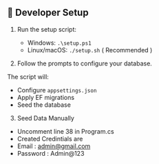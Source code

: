 ## 🔧 Developer Setup

1. Run the setup script:
   - Windows: `.\setup.ps1`
   - Linux/macOS: `./setup.sh` ( Recommended ) 

2. Follow the prompts to configure your database.

The script will:
- Configure `appsettings.json`
- Apply EF migrations
- Seed the database

3. Seed Data Manually
- Uncomment line 38 in Program.cs
- Created Credintials are
- Email : admin@gmail.com
- Password : Admin@123
